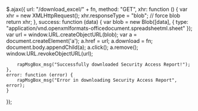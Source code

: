 $.ajax({
    url: "/download_excel/" + fn,
    method: "GET",
    xhr: function () {
        var xhr = new XMLHttpRequest();
        xhr.responseType = "blob";   // force blob
        return xhr;
    },
    success: function (data) {
        var blob = new Blob([data], { type: "application/vnd.openxmlformats-officedocument.spreadsheetml.sheet" });
        var url = window.URL.createObjectURL(blob);
        var a = document.createElement('a');
        a.href = url;
        a.download = fn;
        document.body.appendChild(a);
        a.click();
        a.remove();
        window.URL.revokeObjectURL(url);

        rapMsgBox_msg("Successfully downloaded Security Access Report!");
    },
    error: function (error) {
        rapMsgBox_msg("Error in downloading Security Access Report", error);
    }
});
